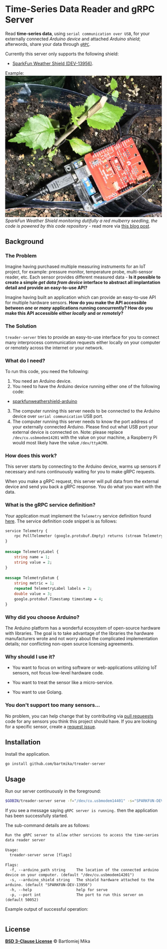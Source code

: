 # Time-Series Data Reader and gRPC Server

Read **time-series data**, using `serial communication over USB`, for your externally connected *Arduino device* and attached *Arduino shield*; afterwords, share your data through [`gRPC`](https://github.com/bartmika/tpoller-server/blob/master/proto/telemetry.proto).

Currently this server only supports the following shield:

* [SparkFun Weather Shield (DEV-13956)](https://github.com/sparkfun/Weather_Shield).

Example:
![SparkFun Weather Shield](https://github.com/bartmika/sparkfunweathershield-arduino/blob/master/media/red_mulberries_germination_with_sparkfun_weather_shield.jpg?raw=true)
*SparkFun Weather Shield monitoring dutifully a red mulberry seedling, the code is powered by this code repository* - read more via [this blog post](https://bartlomiejmika.com/post/2021/red-mulberry-growlog-2/).

## Background
### The Problem

Imagine having purchased multiple measuring instruments for an IoT project, for example: pressure monitor, temperature probe, multi-sensor reader, etc. Each sensor provides different measured data - **Is it possible to create a simple *get data from device* interface to abstract all implantation detail and provide an easy-to-use API?**

Imagine having built an application which can provide an easy-to-use API for multiple hardware sensors. **How do you make the API accessible between *one* or *many* applications running concurrently? How do you make this API accessible either *locally* and or *remotely*?**

### The Solution

`treader-server` tries to provide an easy-to-use interface for you to connect many interprocess communication requests either locally on your computer or remotely across the internet or your network.

### What do I need?
To run this code, you need the following:

1. You need an Arduino device.
2. You need to have the Arduino device running either one of the following code:

  * [sparkfunweathershield-arduino](https://github.com/bartmika/sparkfunweathershield-arduino)
3. The computer running this server needs to be connected to the Arduino device over `serial communication` USB port.
4. The computer running this server needs to know the port address of your externally connected Arduino. Please find out what USB port your external device is connected on. Note: please replace ``/dev/cu.usbmodem14201`` with the value on your machine, a Raspberry Pi would most likely have the value ``/dev/ttyACM0``.

### How does this work?

This server starts by connecting to the Arduino device, warms up sensors if necessary and runs continuously waiting for you to make gRPC requests.

When you make a gRPC request, this server will pull data from the external device and send you back a gRPC response. You do what you want with the data.

### What is the gRPC service definition?

Your application must implement the `Telemetry` service definition found [here](https://github.com/bartmika/tpoller-server/blob/master/proto/telemetry.proto). The service definition code snippet is as follows:

```proto
service Telemetry {
    rpc PollTelemeter (google.protobuf.Empty) returns (stream TelemetryDatum) {}
}

message TelemetryLabel {
    string name = 1;
    string value = 2;
}

message TelemetryDatum {
    string metric = 1;
    repeated TelemetryLabel labels = 2;
    double value = 3;
    google.protobuf.Timestamp timestamp = 4;
}
```

### Why did you choose Arduino?
The Arduino platform has a wonderful ecosystem of open-source hardware with libraries. The goal is to take advantage of the libraries the hardware manufacturers wrote and not worry about the complicated implementation details; nor conflicting non-open source licensing agreements.

### Why should I use it?
* You want to focus on writing software or web-applications utilizing IoT sensors, not focus low-level hardware code.

* You want to treat the sensor like a micro-service.

* You want to use Golang.

### You don't support too many sensors...

No problem, you can help change that by contributing via [pull requeests](https://github.com/bartmika/treader-server/pulls) code for any sensors you think this project should have. If you are looking for a specific sensor, create a [request issue](https://github.com/bartmika/treader-server/issues).

## Installation

Install the application.

```
go install github.com/bartmika/treader-server
```

## Usage
Run our server continuously in the foreground:

```bash
$GOBIN/treader-server serve -f="/dev/cu.usbmodem14401" -s="SPARKFUN-DEV-13956"
```

If you see a message saying ``gRPC server is running.`` then the application has been successfully started.

The sub-command details are as follows:

```text
Run the gRPC server to allow other services to access the time-series data reader server

Usage:
  treader-server serve [flags]

Flags:
  -f, --arduino_path string     The location of the connected arduino device on your computer. (default "/dev/cu.usbmodem14201")
  -s, --arduino_shield string   The shield hardware attached to the arduino. (default "SPARKFUN-DEV-13956")
  -h, --help                    help for serve
  -p, --port int                The port to run this server on (default 50052)
```

Example output of successful operation:

```

```

## License

[**BSD 3-Clause License**](LICENSE) © Bartlomiej Mika
